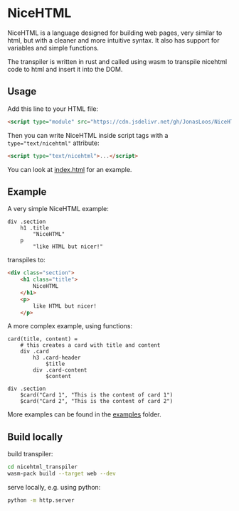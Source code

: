 # NiceHTML

NiceHTML is a language designed for building web pages, very similar to html, but with a cleaner and more intuitive syntax.
It also has support for variables and simple functions.

The transpiler is written in rust and called using wasm to transpile nicehtml code to html and insert it into the DOM.


## Usage

Add this line to your HTML file:

```html
<script type="module" src="https://cdn.jsdelivr.net/gh/JonasLoos/NiceHTML@built/nicehtml.js"></script>
```

Then you can write NiceHTML inside script tags with a `type="text/nicehtml"` attribute:

```html
<script type="text/nicehtml">...</script>
```

You can look at [index.html](index.html) for an example.


## Example

A very simple NiceHTML example:

```
div .section
    h1 .title
        "NiceHTML"
    p
        "like HTML but nicer!"
```

transpiles to:

```html
<div class="section">
    <h1 class="title">
        NiceHTML
    </h1>
    <p>
        like HTML but nicer!
    </p>
```

A more complex example, using functions:

```
card(title, content) =
    # this creates a card with title and content
    div .card
        h3 .card-header
            $title
        div .card-content
            $content

div .section
    $card("Card 1", "This is the content of card 1")
    $card("Card 2", "This is the content of card 2")
```

More examples can be found in the [examples](examples) folder.


## Build locally

build transpiler:

```bash
cd nicehtml_transpiler
wasm-pack build --target web --dev
```

serve locally, e.g. using python:

```bash
python -m http.server
```
